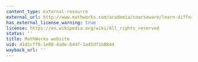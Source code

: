 ```yaml
---
content_type: external-resource
external_url: http://www.mathworks.com/academia/courseware/learn-differential-equations.html
has_external_license_warning: true
license: https://en.wikipedia.org/wiki/All_rights_reserved
status: ''
title: MathWorks website
uid: 41d2cff6-1e00-4ade-b44f-1a45df1b8844
wayback_url: ''
---
```

